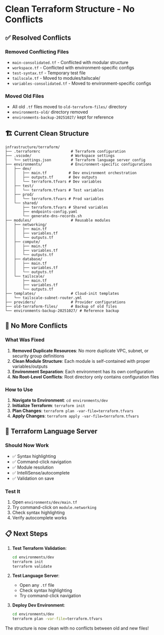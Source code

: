 # Clean Terraform Structure - No Conflicts

## ✅ **Resolved Conflicts**

### **Removed Conflicting Files**
- `main-consolidated.tf` - Conflicted with modular structure
- `workspace.tf` - Conflicted with environment-specific configs
- `test-syntax.tf` - Temporary test file
- `tailscale.tf` - Moved to modules/tailscale/
- `variables-consolidated.tf` - Moved to environment-specific configs

### **Moved Old Files**
- All old `.tf` files moved to `old-terraform-files/` directory
- `environments-old/` directory removed
- `environments-backup-20251027/` kept for reference

## 🏗️ **Current Clean Structure**

```
infrastructure/terraform/
├── .terraformrc              # Terraform configuration
├── .vscode/                  # Workspace settings
│   └── settings.json         # Terraform language server config
├── environments/             # Environment-specific configurations
│   ├── dev/
│   │   ├── main.tf          # Dev environment orchestration
│   │   ├── outputs.tf       # Dev outputs
│   │   └── terraform.tfvars # Dev variables
│   ├── test/
│   │   └── terraform.tfvars # Test variables
│   ├── prod/
│   │   └── terraform.tfvars # Prod variables
│   └── shared/
│       ├── terraform.tfvars # Shared variables
│       ├── endpoints-config.yaml
│       └── generate-dns-records.sh
├── modules/                  # Reusable modules
│   ├── networking/
│   │   ├── main.tf
│   │   ├── variables.tf
│   │   └── outputs.tf
│   ├── compute/
│   │   ├── main.tf
│   │   ├── variables.tf
│   │   └── outputs.tf
│   ├── database/
│   │   ├── main.tf
│   │   ├── variables.tf
│   │   └── outputs.tf
│   └── tailscale/
│       ├── main.tf
│       ├── variables.tf
│       └── outputs.tf
├── templates/                # Cloud-init templates
│   └── tailscale-subnet-router.yml
├── providers/                # Provider configurations
├── old-terraform-files/      # Backup of old files
└── environments-backup-20251027/ # Reference backup
```

## 🎯 **No More Conflicts**

### **What Was Fixed**
1. **Removed Duplicate Resources**: No more duplicate VPC, subnet, or security group definitions
2. **Clean Module Structure**: Each module is self-contained with proper variables/outputs
3. **Environment Separation**: Each environment has its own configuration
4. **No Root-Level Conflicts**: Root directory only contains configuration files

### **How to Use**
1. **Navigate to Environment**: `cd environments/dev`
2. **Initialize Terraform**: `terraform init`
3. **Plan Changes**: `terraform plan -var-file=terraform.tfvars`
4. **Apply Changes**: `terraform apply -var-file=terraform.tfvars`

## 🔧 **Terraform Language Server**

### **Should Now Work**
- ✅ Syntax highlighting
- ✅ Command-click navigation
- ✅ Module resolution
- ✅ IntelliSense/autocomplete
- ✅ Validation on save

### **Test It**
1. Open `environments/dev/main.tf`
2. Try command-click on `module.networking`
3. Check syntax highlighting
4. Verify autocomplete works

## 📋 **Next Steps**

1. **Test Terraform Validation**:
   ```bash
   cd environments/dev
   terraform init
   terraform validate
   ```

2. **Test Language Server**:
   - Open any `.tf` file
   - Check syntax highlighting
   - Try command-click navigation

3. **Deploy Dev Environment**:
   ```bash
   cd environments/dev
   terraform plan -var-file=terraform.tfvars
   ```

The structure is now clean with no conflicts between old and new files!



